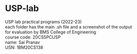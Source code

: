 # USP-lab
USP lab practical programs (2022-23)  
each folder has the main .sh file and a screenshot of the output  
for evaluation by BMS College of Engineering  
course code: 20CS5PCUSP  
name: Sai Pranav  
USN: 1BM20CS138  

